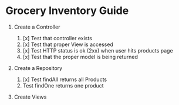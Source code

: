 # Grocery Inventory Guide
    
1. Create a Controller
    1. [x] Test that controller exists 
    1. [x] Test that proper View is accessed
    1. [x] Test HTTP status is ok (2xx) when user hits products page
    1. [x] Test that the proper model is being returned

1. Create a Repository
    1. [x] Test findAll returns all Products
    1. Test findOne returns one product

1. Create Views